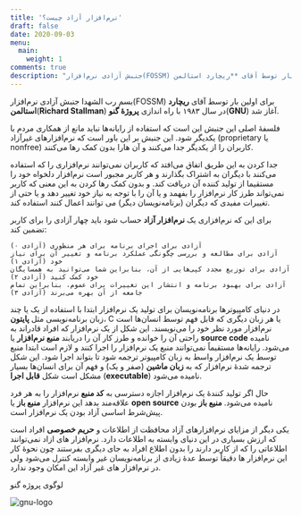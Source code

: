 ```yaml
---
title: 'نرم‌افزار آزاد چیست؟'
draft: false
date: 2020-09-03
menu:
  main:
    weight: 1
comments: true
description: "جنبش آزادی نرم‌افزار(FOSSM) برای اولین بار توسط آقای **ریچارد استالمن**(**Richard Stallman**) در سال ۱۹۸۳ با راه اندازی **پروژهٔ گنو**(**GNU**) آغاز شد."
---
```


بسم رب الشهدا
جنبش آزادی نرم‌افزار(FOSSM) برای اولین بار توسط آقای **ریچارد استالمن**(**Richard Stallman**) در سال ۱۹۸۳ با راه اندازی **پروژهٔ گنو**(**GNU**) آغاز شد.

فلسفهٔ اصلی این جنبش این است که استفاده از رایانه‌ها نباید مانع از همکاری مردم با یکدیگر شود. این جنبش بر این باور است که نرم‌افزار‌های غیر‌آزاد (proprietary یا nonfree) کاربران را از یکدیگر جدا می‌کنند و آن هارا بدون کمک رها می‌کنند.

جدا کردن به این طریق اتفاق می‌افتد که کاربران نمی‌توانند نرم‌افزاری را که استفاده می‌کنند با دیگران به اشتراک بگذارند و هر کاربر مجبور است نرم‌افزار دلخواه خود را مستقیما از تولید کننده آن دریافت کند.
و بدون کمک رها کردن به این معنی که کاربر نمی‌تواند طرز کار نرم‌افزار را بفهمد و یا آن را با توجه به نیاز خود تغییر دهد و یا حتی از تغییرات مفیدی که دیگران (برنامه‌نویسان دیگر) می توانند اعمال کنند استفاده کند.

برای این که نرم‌افزاری یک **نرم‌افزار آزاد** حساب شود باید چهار آزادی را برای کاربر تضمین کند:

    آزادی برای اجرای برنامه برای هر منظوری (آزادی ۰)
    آزادی برای مطالعه و بررسی چگونگی عملکرد برنامه و تغییر آن برای نیاز خود (آزادی ۱)
    آزادی برای توزیع مجدد کپی‌هایی از آن، بنابراین شما می‌توانید به همسایگان خود کمک کنید (آزادی ۲)
    آزادی برای بهبود برنامه و انتشار این تغییرات برای عموم، بنابراین تمام جامعه از آن بهره می‌برند (آزادی ۳)

در دنیای کامپیوتر‌ها برنامه‌نویسان برای تولید یک نرم‌افزار ابتدا با استفاده از یک یا چند زبان برنامه‌نویسی مثل **پایتون**، C یا هر زبان دیگری که قابل فهم توسط انسان‌ها است نرم‌افزار مورد نظر خود را می‌نویسند. این شکل از یک نرم‌افزار که افراد قادراند به راحتی آن را خوانده و طرز کار آن را دریابند **منبع نرم‌افزار** یا **source code** نامیده می‌شود. رایانه‌ها مستقیماً نمی‌توانند منبع یک نرم‌افزار را اجرا کنند و لازم است ابتدا منبع توسط یک نرم‌افزار واسط به زبان کامپیوتر ترجمه شود تا بتواند اجرا شود. این شکل ترجمه شدهٔ نرم‌افزار که به **زبان ماشین** (صفر و یک) و فهم آن برای انسان‌ها بسیار مشکل است شکل **قابل اجرا** (**executable**) نامیده می‌شود.

حال اگر تولید کنندهٔ یک نرم‌افزار اجازه دسترسی به **کد منبع** نرم‌افزار را به هر فرد علاقه‌مند بدهد این نرم‌افزار **منبع باز** یا **open source** نامیده می‌شود. **منیع باز** بودن پیش‌شرط اساسی آزاد بودن یک نرم‌افزار است.

 
یکی دیگر از مزایای نرم‌افزار‌های آزاد محافظت از اطلاعات و **حریم خصوصی** افراد است که ارزش بسیاری در این دنیای وابسته به اطلاعات دارد. نرم‌افزار های ازاد نمی‌توانند اطلاعاتی را که از کاربر دارند را بدون اطلاع افراد به جای دیگری بفرستند چون نحوهٔ کار این نرم‌افزار ها دقیقاً توسط عدهٔ زیادی از برنامه‌نویسان غیر وابسته کنترل می‌شود ولی در نرم‌افزار های غیر آزاد این امکان وجود ندارد.

لوگوی پروژه گنو

<img class="post-image" src="https://www.gnu.org/graphics/heckert_gnu.transp.small.png" alt="gnu-logo">
